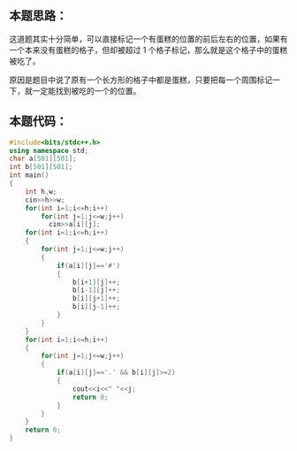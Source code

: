 ## 本题思路：
这道题其实十分简单，可以直接标记一个有蛋糕的位置的前后左右的位置，如果有一个本来没有蛋糕的格子，但却被超过 $1$ 个格子标记，那么就是这个格子中的蛋糕被吃了。

原因是题目中说了原有一个长方形的格子中都是蛋糕，只要把每一个周围标记一下，就一定能找到被吃的一个的位置。
## 本题代码：
```cpp
#include<bits/stdc++.h>
using namespace std;
char a[501][501];
int b[501][501];
int main()
{
	int h,w;
	cin>>h>>w;
	for(int i=1;i<=h;i++)
		for(int j=1;j<=w;j++)
		  cin>>a[i][j];
	for(int i=1;i<=h;i++)
	{
		for(int j=1;j<=w;j++)
		{
			if(a[i][j]=='#')
			{
				b[i+1][j]++;
				b[i-1][j]++;
				b[i][j+1]++;
				b[i][j-1]++;
			}
		}
	}
	for(int i=1;i<=h;i++)
	{
		for(int j=1;j<=w;j++)
		{
			if(a[i][j]=='.' && b[i][j]>=2)
			{
				cout<<i<<" "<<j;
				return 0;
			}
		}
	}
	return 0;
}

```